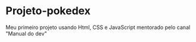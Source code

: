 # Projeto-pokedex
Meu primeiro projeto usando Html, CSS e JavaScript mentorado pelo canal "Manual do dev"  
